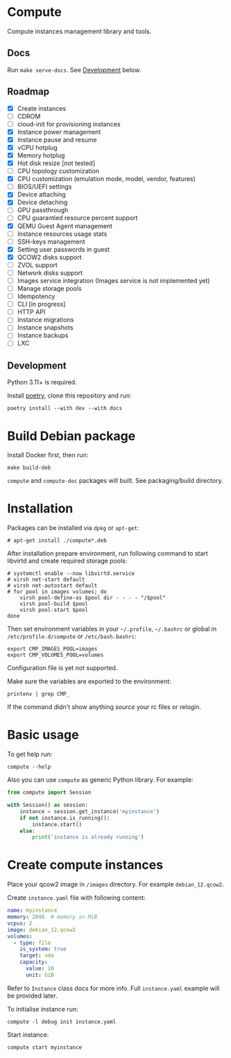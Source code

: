 # Compute

Compute instances management library and tools.

## Docs

Run `make serve-docs`. See [Development](#development) below.

## Roadmap

- [x] Create instances
- [ ] CDROM
- [ ] cloud-init for provisioning instances
- [x] Instance power management
- [x] Instance pause and resume
- [x] vCPU hotplug
- [x] Memory hotplug
- [x] Hot disk resize [not tested]
- [ ] CPU topology customization
- [x] CPU customization (emulation mode, model, vendor, features)
- [ ] BIOS/UEFI settings
- [x] Device attaching
- [x] Device detaching
- [ ] GPU passthrough
- [ ] CPU guarantied resource percent support
- [x] QEMU Guest Agent management
- [ ] Instance resources usage stats
- [ ] SSH-keys management
- [x] Setting user passwords in guest
- [x] QCOW2 disks support
- [ ] ZVOL support
- [ ] Network disks support
- [ ] Images service integration (Images service is not implemented yet)
- [ ] Manage storage pools
- [ ] Idempotency
- [ ] CLI [in progress]
- [ ] HTTP API
- [ ] Instance migrations
- [ ] Instance snapshots
- [ ] Instance backups
- [ ] LXC

## Development

Python 3.11+ is required.

Install [poetry](https://python-poetry.org/), clone this repository and run:

```
poetry install --with dev --with docs
```

# Build Debian package

Install Docker first, then run:

```
make build-deb
```

`compute` and `compute-doc` packages will built. See packaging/build directory.

# Installation

Packages can be installed via `dpkg` or `apt-get`:

```
# apt-get install ./compute*.deb
```

After installation prepare environment, run following command to start libvirtd and create required storage pools:

```
# systemctl enable --now libvirtd.service
# virsh net-start default
# virsh net-autostart default
# for pool in images volumes; do
    virsh pool-define-as $pool dir - - - - "/$pool"
    virsh pool-build $pool
    virsh pool-start $pool
done
```

Then set environment variables in your `~/.profile`, `~/.bashrc` or global in `/etc/profile.d/compute` or `/etc/bash.bashrc`:

```
export CMP_IMAGES_POOL=images
export CMP_VOLUMES_POOL=volumes
```

Configuration file is yet not supported.

Make sure the variables are exported to the environment:

```
printenv | grep CMP_
```

If the command didn't show anything _source_ your rc files or relogin.


# Basic usage

To get help run:

```
compute --help
```

Also you can use `compute` as generic Python library. For example:

```python
from compute import Session

with Session() as session:
    instance = session.get_instance('myinstance')
    if not instance.is_running():
        instance.start()
    else:
        print('instance is already running')
```

# Create compute instances

Place your qcow2 image in `/images` directory. For example `debian_12.qcow2`.

Create `instance.yaml` file with following content:

```yaml
name: myinstance
memory: 2048  # memory in MiB
vcpus: 2
image: debian_12.qcow2
volumes:
  - type: file
    is_system: true
    target: vda
    capacity:
      value: 10
      unit: GiB
```

Refer to `Instance` class docs for more info. Full `instance.yaml` example will be provided later.

To initialise instance run:

```
compute -l debug init instance.yaml
```

Start instance:

```
compute start myinstance
```

